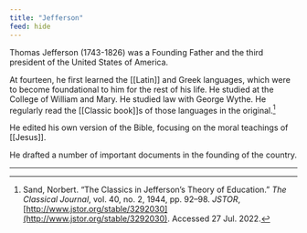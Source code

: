 ```yaml
---
title: "Jefferson"
feed: hide
---
```


Thomas Jefferson (1743-1826) was a Founding Father and the third president of the United States of America. 

At fourteen, he first learned the [[Latin]] and Greek languages, which were to become foundational to him for the rest of his life. He studied at the College of William and Mary. He studied law with George Wythe. He regularly read the [[Classic book]]s of those languages in the original.[^classics]

He edited his own version of the Bible, focusing on the moral teachings of [[Jesus]]. 

[^classics]: Sand, Norbert. “The Classics in Jefferson’s Theory of Education.” _The Classical Journal_, vol. 40, no. 2, 1944, pp. 92–98. _JSTOR_, [http://www.jstor.org/stable/3292030](http://www.jstor.org/stable/3292030). Accessed 27 Jul. 2022.




He drafted a number of important documents in the founding of the country. 


---
